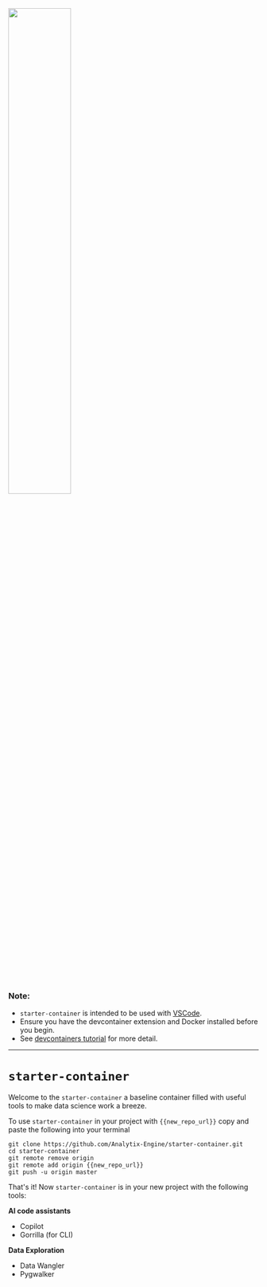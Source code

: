 
<img src="https://github.com/Analytix-Engine/segment/assets/5680639/66634092-6767-4433-92e3-e01deac1d698" width=50% height=50%>


### Note: 
* `starter-container` is intended to be used with [VSCode](https://code.visualstudio.com/). 
* Ensure you have the devcontainer extension and Docker installed before you begin.
* See [devcontainers tutorial](https://code.visualstudio.com/docs/devcontainers/tutorial) for more detail.
---

# `starter-container`

Welcome to the `starter-container` a baseline container filled with useful tools to make data science work a breeze.

To use `starter-container` in your project with `{{new_repo_url}}` copy and paste the following into your terminal

```
git clone https://github.com/Analytix-Engine/starter-container.git
cd starter-container
git remote remove origin
git remote add origin {{new_repo_url}}
git push -u origin master
```

That's it! Now `starter-container` is in your new project with the following tools:

**AI code assistants**
* Copilot 
* Gorrilla (for CLI)

**Data Exploration**
* Data Wangler 
* Pygwalker

  

